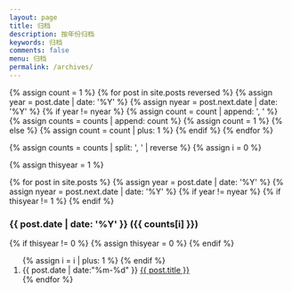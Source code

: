 ```yaml
---
layout: page
title: 归档
description: 按年份归档
keywords: 归档
comments: false
menu: 归档
permalink: /archives/
---
```


<section class="container posts-content">
{% assign count = 1 %}
{% for post in site.posts reversed %}
    {% assign year = post.date | date: '%Y' %}
    {% assign nyear = post.next.date | date: '%Y' %}
    {% if year != nyear %}
        {% assign count = count | append: ', ' %}
        {% assign counts = counts | append: count %}
        {% assign count = 1 %}
    {% else %}
        {% assign count = count | plus: 1 %}
    {% endif %}
{% endfor %}

{% assign counts = counts | split: ', ' | reverse %}
{% assign i = 0 %}

{% assign thisyear = 1 %}

{% for post in site.posts %}
    {% assign year = post.date | date: '%Y' %}
    {% assign nyear = post.next.date | date: '%Y' %}
    {% if year != nyear %}
        {% if thisyear != 1 %}
            </ol>
        {% endif %}
<h3>{{ post.date | date: '%Y' }} ({{ counts[i] }})</h3>
        {% if thisyear != 0 %}
            {% assign thisyear = 0 %}
        {% endif %}
        <ol class="posts-list">
        {% assign i = i | plus: 1 %}
    {% endif %}
<li class="posts-list-item">
<span class="posts-list-meta">{{ post.date | date:"%m-%d" }}</span>
<a class="posts-list-name" href="{{ site.url }}{{ post.url }}">{{ post.title }}</a>
</li>
{% endfor %}
</ol>
</section>
</section>
